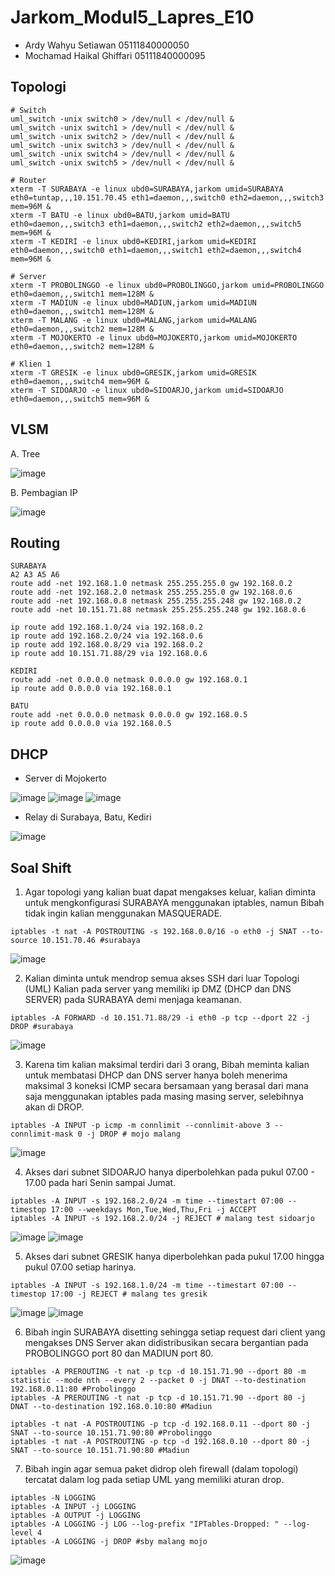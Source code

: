 # Jarkom_Modul5_Lapres_E10
- Ardy Wahyu Setiawan 05111840000050
- Mochamad Haikal Ghiffari 05111840000095

## Topologi
```
# Switch
uml_switch -unix switch0 > /dev/null < /dev/null &
uml_switch -unix switch1 > /dev/null < /dev/null &
uml_switch -unix switch2 > /dev/null < /dev/null &
uml_switch -unix switch3 > /dev/null < /dev/null &
uml_switch -unix switch4 > /dev/null < /dev/null &
uml_switch -unix switch5 > /dev/null < /dev/null &

# Router
xterm -T SURABAYA -e linux ubd0=SURABAYA,jarkom umid=SURABAYA eth0=tuntap,,,10.151.70.45 eth1=daemon,,,switch0 eth2=daemon,,,switch3 mem=96M &
xterm -T BATU -e linux ubd0=BATU,jarkom umid=BATU eth0=daemon,,,switch3 eth1=daemon,,,switch2 eth2=daemon,,,switch5 mem=96M &
xterm -T KEDIRI -e linux ubd0=KEDIRI,jarkom umid=KEDIRI eth0=daemon,,,switch0 eth1=daemon,,,switch1 eth2=daemon,,,switch4 mem=96M &

# Server
xterm -T PROBOLINGGO -e linux ubd0=PROBOLINGGO,jarkom umid=PROBOLINGGO eth0=daemon,,,switch1 mem=128M &
xterm -T MADIUN -e linux ubd0=MADIUN,jarkom umid=MADIUN eth0=daemon,,,switch1 mem=128M &
xterm -T MALANG -e linux ubd0=MALANG,jarkom umid=MALANG eth0=daemon,,,switch2 mem=128M &
xterm -T MOJOKERTO -e linux ubd0=MOJOKERTO,jarkom umid=MOJOKERTO eth0=daemon,,,switch2 mem=128M &

# Klien 1
xterm -T GRESIK -e linux ubd0=GRESIK,jarkom umid=GRESIK eth0=daemon,,,switch4 mem=96M &
xterm -T SIDOARJO -e linux ubd0=SIDOARJO,jarkom umid=SIDOARJO eth0=daemon,,,switch5 mem=96M &
```

## VLSM

A. Tree

![image](https://user-images.githubusercontent.com/57068224/103280480-199cdd00-4a03-11eb-8ced-ef9128bfce39.png)

B. Pembagian IP

![image](https://user-images.githubusercontent.com/57068224/103280502-27526280-4a03-11eb-81e6-115d23062df1.png)

## Routing
```
SURABAYA
A2 A3 A5 A6
route add -net 192.168.1.0 netmask 255.255.255.0 gw 192.168.0.2
route add -net 192.168.2.0 netmask 255.255.255.0 gw 192.168.0.6
route add -net 192.168.0.8 netmask 255.255.255.248 gw 192.168.0.2
route add -net 10.151.71.88 netmask 255.255.255.248 gw 192.168.0.6

ip route add 192.168.1.0/24 via 192.168.0.2
ip route add 192.168.2.0/24 via 192.168.0.6
ip route add 192.168.0.8/29 via 192.168.0.2
ip route add 10.151.71.88/29 via 192.168.0.6

KEDIRI
route add -net 0.0.0.0 netmask 0.0.0.0 gw 192.168.0.1
ip route add 0.0.0.0 via 192.168.0.1

BATU
route add -net 0.0.0.0 netmask 0.0.0.0 gw 192.168.0.5
ip route add 0.0.0.0 via 192.168.0.5
```
## DHCP

- Server di Mojokerto

![image](https://user-images.githubusercontent.com/57068224/103280604-6aacd100-4a03-11eb-8da5-ce0793fc6902.png)
![image](https://user-images.githubusercontent.com/57068224/103280609-6d0f2b00-4a03-11eb-993d-a8c8b00550c2.png)
![image](https://user-images.githubusercontent.com/57068224/103280614-6ed8ee80-4a03-11eb-939d-c1fdf5d9e3c9.png)

- Relay di Surabaya, Batu, Kediri

![image](https://user-images.githubusercontent.com/57068224/103280621-71d3df00-4a03-11eb-9450-c9a2e9b46a56.png)

## Soal Shift
1. Agar topologi yang kalian buat dapat mengakses keluar, kalian diminta untuk mengkonfigurasi
SURABAYA menggunakan iptables, namun Bibah tidak ingin kalian menggunakan
MASQUERADE.
```
iptables -t nat -A POSTROUTING -s 192.168.0.0/16 -o eth0 -j SNAT --to-source 10.151.70.46 #surabaya
```
![image](https://user-images.githubusercontent.com/57068224/103280834-f45c9e80-4a03-11eb-874f-c6e4fc3545c4.png)

2. Kalian diminta untuk mendrop semua akses SSH dari luar Topologi (UML) Kalian pada server
yang memiliki ip DMZ (DHCP dan DNS SERVER) pada SURABAYA demi menjaga keamanan.
```
iptables -A FORWARD -d 10.151.71.88/29 -i eth0 -p tcp --dport 22 -j DROP #surabaya
```
![image](https://user-images.githubusercontent.com/57068224/103280842-f6bef880-4a03-11eb-9361-05d4e39286bd.png)

3. Karena tim kalian maksimal terdiri dari 3 orang, Bibah meminta kalian untuk membatasi DHCP
dan DNS server hanya boleh menerima maksimal 3 koneksi ICMP secara bersamaan yang berasal dari
mana saja menggunakan iptables pada masing masing server, selebihnya akan di DROP.
```
iptables -A INPUT -p icmp -m connlimit --connlimit-above 3 --connlimit-mask 0 -j DROP # mojo malang
```
![image](https://user-images.githubusercontent.com/57068224/103280902-17874e00-4a04-11eb-88c4-1ed996adb842.png)

4. Akses dari subnet SIDOARJO hanya diperbolehkan pada pukul 07.00 - 17.00 pada hari Senin
sampai Jumat.
```
iptables -A INPUT -s 192.168.2.0/24 -m time --timestart 07:00 --timestop 17:00 --weekdays Mon,Tue,Wed,Thu,Fri -j ACCEPT
iptables -A INPUT -s 192.168.2.0/24 -j REJECT # malang test sidoarjo

```
![image](https://user-images.githubusercontent.com/57068224/103280908-19e9a800-4a04-11eb-8dbb-6b26b07b19fd.png)
![image](https://user-images.githubusercontent.com/57068224/103280914-1c4c0200-4a04-11eb-80b1-483a1b9c4be5.png)

5. Akses dari subnet GRESIK hanya diperbolehkan pada pukul 17.00 hingga pukul 07.00 setiap
harinya.
```
iptables -A INPUT -s 192.168.1.0/24 -m time --timestart 07:00 --timestop 17:00 -j REJECT # malang tes gresik
```
![image](https://user-images.githubusercontent.com/57068224/103280924-240ba680-4a04-11eb-9b21-c1d52bd80207.png)
![image](https://user-images.githubusercontent.com/57068224/103280930-279f2d80-4a04-11eb-97ec-2b8d5c024d61.png)

6. Bibah ingin SURABAYA disetting sehingga setiap request dari client yang mengakses DNS Server akan didistribusikan
secara bergantian pada PROBOLINGGO port 80 dan MADIUN port 80.
```
iptables -A PREROUTING -t nat -p tcp -d 10.151.71.90 --dport 80 -m statistic --mode nth --every 2 --packet 0 -j DNAT --to-destination 192.168.0.11:80 #Probolinggo
iptables -A PREROUTING -t nat -p tcp -d 10.151.71.90 --dport 80 -j DNAT --to-destination 192.168.0.10:80 #Madiun

iptables -t nat -A POSTROUTING -p tcp -d 192.168.0.11 --dport 80 -j SNAT --to-source 10.151.71.90:80 #Probolinggo
iptables -t nat -A POSTROUTING -p tcp -d 192.168.0.10 --dport 80 -j SNAT --to-source 10.151.71.90:80 #Madiun
```

7. Bibah ingin agar semua paket didrop oleh firewall (dalam topologi) tercatat dalam log pada setiap
UML yang memiliki aturan drop.
```
iptables -N LOGGING
iptables -A INPUT -j LOGGING
iptables -A OUTPUT -j LOGGING
iptables -A LOGGING -j LOG --log-prefix "IPTables-Dropped: " --log-level 4
iptables -A LOGGING -j DROP #sby malang mojo
```
![image](https://user-images.githubusercontent.com/57068224/103280991-4ac9dd00-4a04-11eb-8d31-4416f022b310.png)
